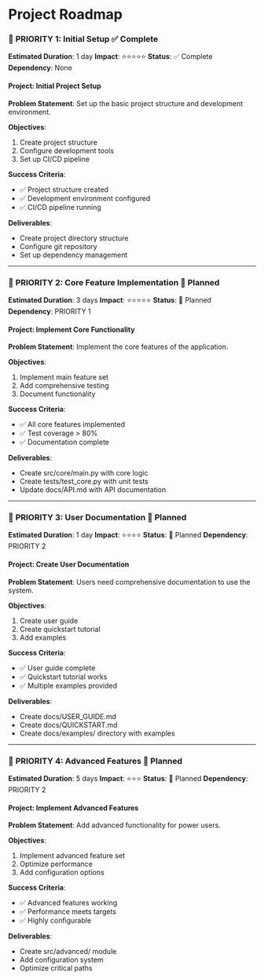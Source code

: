 # Project Roadmap

### 🔴 **PRIORITY 1: Initial Setup** ✅ Complete

**Estimated Duration**: 1 day
**Impact**: ⭐⭐⭐⭐⭐
**Status**: ✅ Complete
**Dependency**: None

#### Project: Initial Project Setup

**Problem Statement**:
Set up the basic project structure and development environment.

**Objectives**:
1. Create project structure
2. Configure development tools
3. Set up CI/CD pipeline

**Success Criteria**:
- ✅ Project structure created
- ✅ Development environment configured
- ✅ CI/CD pipeline running

**Deliverables**:
- Create project directory structure
- Configure git repository
- Set up dependency management

---

### 🔴 **PRIORITY 2: Core Feature Implementation** 📝 Planned

**Estimated Duration**: 3 days
**Impact**: ⭐⭐⭐⭐⭐
**Status**: 📝 Planned
**Dependency**: PRIORITY 1

#### Project: Implement Core Functionality

**Problem Statement**:
Implement the core features of the application.

**Objectives**:
1. Implement main feature set
2. Add comprehensive testing
3. Document functionality

**Success Criteria**:
- ✅ All core features implemented
- ✅ Test coverage > 80%
- ✅ Documentation complete

**Deliverables**:
- Create src/core/main.py with core logic
- Create tests/test_core.py with unit tests
- Update docs/API.md with API documentation

---

### 🔴 **PRIORITY 3: User Documentation** 📝 Planned

**Estimated Duration**: 1 day
**Impact**: ⭐⭐⭐⭐
**Status**: 📝 Planned
**Dependency**: PRIORITY 2

#### Project: Create User Documentation

**Problem Statement**:
Users need comprehensive documentation to use the system.

**Objectives**:
1. Create user guide
2. Create quickstart tutorial
3. Add examples

**Success Criteria**:
- ✅ User guide complete
- ✅ Quickstart tutorial works
- ✅ Multiple examples provided

**Deliverables**:
- Create docs/USER_GUIDE.md
- Create docs/QUICKSTART.md
- Create docs/examples/ directory with examples

---

### 🔴 **PRIORITY 4: Advanced Features** 📝 Planned

**Estimated Duration**: 5 days
**Impact**: ⭐⭐⭐
**Status**: 📝 Planned
**Dependency**: PRIORITY 2

#### Project: Implement Advanced Features

**Problem Statement**:
Add advanced functionality for power users.

**Objectives**:
1. Implement advanced feature set
2. Optimize performance
3. Add configuration options

**Success Criteria**:
- ✅ Advanced features working
- ✅ Performance meets targets
- ✅ Highly configurable

**Deliverables**:
- Create src/advanced/ module
- Add configuration system
- Optimize critical paths
